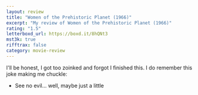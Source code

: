 ```yaml
---
layout: review
title: "Women of the Prehistoric Planet (1966)"
excerpt: "My review of Women of the Prehistoric Planet (1966)"
rating: "1.5"
letterboxd_url: https://boxd.it/8hQNt3
mst3k: true
rifftrax: false
category: movie-review
---
```


I'll be honest, I got too zoinked and forgot I finished this. I do remember this joke making me chuckle:

- See no evil... well, maybe just a little
